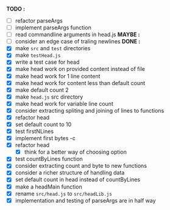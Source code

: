 **TODO :**
- [ ] refactor parseArgs
- [ ] implement parseArgs function
- [ ] read commandline arguments in head.js
**MAYBE :**
- [ ] consider an edge case of traling newlines
**DONE :**
- [x] make `src` and `test` directories
- [x] make `testHead.js`
- [x] write a test case for head
- [x] make head work on provided content instead of file
- [x] make head work for 1 line content
- [x] make head work for content less than default count
- [x] make default count 2 
- [x] make `head.js` src directory
- [x] make head work for variable line count
- [x] consider extracting spliting and joining of lines to functions
- [x] refactor head
- [x] set default count to 10
- [x] test firstNLines
- [x] implement first bytes -c
-[x] refactor head
  - [x] think for a better way of choosing option
- [x] test countByLines function
- [x] consider extracting count and byte to new functions
- [x] consider a richer structure of handling data
- [x] set default count in head instead of countByLines
- [x] make a headMain function
- [x] rename `src/head.js` to `src/headLib.js`
- [x] implementation and testing of parseArgs are in half way

